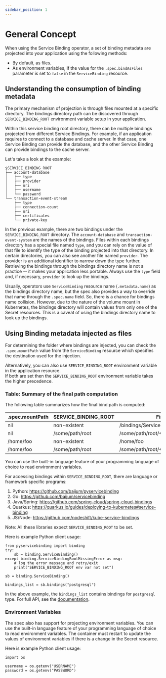```yaml
---
sidebar_position: 1
---
```


# General Concept

When using the Service Binding operator, a set of binding metadata are projected
into your application using the following methods:

- By default, as files.
- As environment variables, if the value for the `.spec.bindAsFiles` parameter
  is set to `false` in the `ServiceBinding` resource.

## Understanding the consumption of binding metadata

The primary mechanism of projection is through files mounted at a specific
directory.  The bindings directory path can be discovered through
`SERVICE_BINDING_ROOT` environment variable setup in your application.

Within this service binding root directory, there can be multiple bindings
projected from different Service Bindings.  For example, if an application
requires to connect to a database and cache server.  In that case, one Service
Binding can provide the database, and the other Service Binding can provide
bindings to the cache server.

Let's take a look at the example:

```
$SERVICE_BINDING_ROOT
├── account-database
│   ├── type
│   ├── provider
│   ├── uri
│   ├── username
│   └── password
└── transaction-event-stream
    ├── type
    ├── connection-count
    ├── uri
    ├── certificates
    └── private-key
```

In the previous example, there are two bindings under the `SERVICE_BINDING_ROOT`
directory.  The `account-database` and `transaction-event-system` are the names
of the bindings.  Files within each bindings directory has a special file named
`type`, and you can rely on the value of that file to identify the type of the
binding projected into that directory.  In certain directories, you can also see
another file named `provider`.  The provider is an additional identifier to
narrow down the type further.  Retrieving the bindings through the bindings
directory name is not a practice -- it makes your application less portable.
Always use the `type` field and, if necessary, `provider` to look up the
bindings.

Usually, operators use `ServiceBinding` resource name (`.metadata.name`) as the
bindings directory name, but the spec also provides a way to override that name
through the `.spec.name` field. So, there is a chance for bindings name
collision.  However, due to the nature of the volume mount in Kubernetes, the
bindings directory will contain values from only one of the Secret resources.
This is a caveat of using the bindings directory name to look up the bindings.

## Using Binding metadata injected as files

For determining the folder where bindings are injected, you can check the
`.spec.mountPath` value from the `ServiceBinding` resource which specifies the
destination used for the injection.

Alternatively, you can also use `SERVICE_BINDING_ROOT` environment variable in the application resource.  
If both are set then the `SERVICE_BINDING_ROOT` environment variable takes the
higher precedence.

### Table: Summary of the final path computation

The following table summarizes how the final bind path is computed:

| .spec.mountPath | SERVICE_BINDING_ROOT  | Final Path                            |
| --------------- | --------------------- | --------------------------------------|
| nil             | non-existent          | /bindings/ServiceBinding_Name         |
| nil             | /some/path/root       | /some/path/root/<ServiceBinding_Name> |
| /home/foo       | non-existent          | /home/foo                             |
| /home/foo       | /some/path/root       | /some/path/root/<ServiceBinding_Name> |

You can use the built-in language feature of your programming language of choice
to read environment variables.

For accessing bindings within `SERVICE_BINDING_ROOT`, there are language or
framework specific programs:

1. Python: https://github.com/baijum/pyservicebinding
2. Go: https://github.com/baijum/servicebinding
3. Java/Spring: https://github.com/spring-cloud/spring-cloud-bindings
4. Quarkus: https://quarkus.io/guides/deploying-to-kubernetes#service-binding
5. JS/Node: https://github.com/nodeshift/kube-service-bindings

Note: All these libraries expect `SERVICE_BINDING_ROOT` to be set.

Here is example Python client usage:

```
from pyservicebinding import binding
try:
    sb = binding.ServiceBinding()
except binding.ServiceBindingRootMissingError as msg:
    # log the error message and retry/exit
    print("SERVICE_BINDING_ROOT env var not set")

sb = binding.ServiceBinding()

bindings_list = sb.bindings("postgresql")
```

In the above example, the `bindings_list` contains bindings for `postgresql`
type.  For full API, see the
[documentation](https://github.com/baijum/pyservicebinding).

### Environment Variables

The spec also has support for projecting environment variables.  You can use the
built-in language feature of your programming language of choice to read
environment variables.  The container must restart to update the values of
environment variables if there is a change in the Secret resource.

Here is example Python client usage:

```
import os

username = os.getenv("USERNAME")
password = os.getenv("PASSWORD")
```
